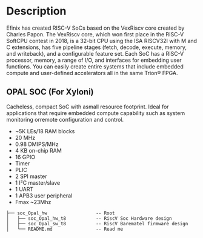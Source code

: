 Description
===========

Efinix has created RISC-V SoCs based on the VexRiscv core created by Charles
Papon. The VexRiscv core, which won first place in the RISC-V SoftCPU contest in
2018, is a 32-bit CPU using the ISA RISCV32I with M and C extensions, has five
pipeline stages (fetch, decode, execute, memory, and writeback), and a configurable
feature set. Each SoC has a RISC-V processor, memory, a range of I/O, and interfaces for embedding user functions. You can easily create entire systems that include
embedded compute and user-defined accelerators all in the same Trion® FPGA.

## OPAL SOC (For Xyloni)
Cacheless, compact SoC with asmall resource footprint.
Ideal for applications that require embedded compute capability such as system monitoring orremote configuration and control.

- ~5K LEs/18 RAM blocks
- 20 MHz
- 0.98 DMIPS/MHz
- 4 KB on-chip RAM
- 16 GPIO
- Timer
- PLIC
- 2 SPI master
- 1 I²C master/slave
- 1 UART
- 1 APB3 user peripheral
- Fmax ~23Mhz


```
├── soc_Opal_hw                  -- Root
│   ├── soc_Opal_hw_t8           -- RiscV Soc Hardware design
│   ├── soc_Opal_sw_t8           -- RiscV Barematel firmware design
│   └── README.md                -- Read me
```
